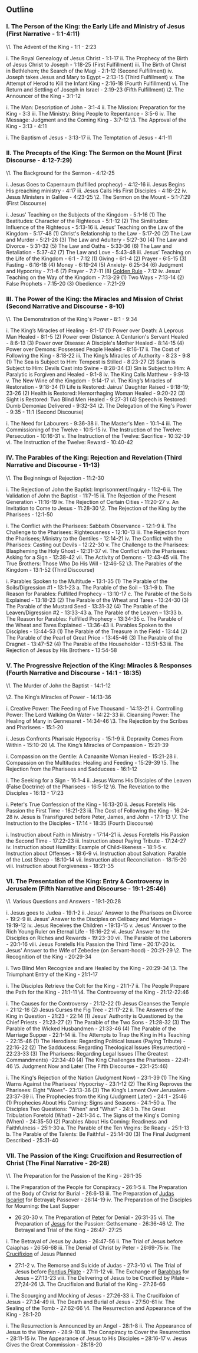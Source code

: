 ## Outline

### I. The Person of the King: the Early Life and Ministry of Jesus (First Narrative - 1:1-4:11)

\1. The Advent of the King - 1:1 - 2:23

i. The Royal Genealogy of Jesus Christ - 1:1-17
ii. The Prophecy of the Birth of Jesus Christ to Joseph - 1:18-25
(First Fulfillment)
iii. The Birth of Christ in Bethlehem; the Search of the Magi -
2:1-12 (Second Fulfillment)
iv. Joseph takes Jesus and Mary to Egypt – 2:13-15 (Third
Fulfillment)
v. The Attempt of Herod to Kill the Infant King - 2:16-18 (Fourth
Fulfillment)
vi. The Return and Settling of Joseph in Israel - 2:19-23 (Fifth
Fulfillment)
\2. The Announcer of the King - 3:1-12

i. The Man: Description of John - 3:1-4
ii. The Mission: Preparation for the King - 3:3
iii. The Ministry: Bring People to Repentance - 3:5-6
iv. The Message: Judgment and the Coming King - 3:7-12
\3. The Approval of the King - 3:13 - 4:11

i. The Baptism of Jesus - 3:13-17
ii. The Temptation of Jesus - 4:1-11
### II. The Precepts of the King: The Sermon on the Mount (First Discourse - 4:12-7:29)

\1. The Background for the Sermon - 4:12-25

i. Jesus Goes to Capernaum (fulfilled prophecy) - 4:12-16
ii. Jesus Begins His preaching ministry - 4:17
iii. Jesus Calls His First Disciples - 4:18-22
iv. Jesus Ministers in Galilee - 4:23-25
\2. The Sermon on the Mount - 5:1-7:29 (First Discourse)

i. Jesus’ Teaching on the Subjects of the Kingdom - 5:1-16
(1) The Beatitudes: Character of the Righteous - 5:1-12
(2) The Similitudes: Influence of the Righteous - 5:13-16
ii. Jesus’ Teaching on the Law of the Kingdom - 5:17-48
(1) Christ's Relationship to the Law - 5:17-20
(2) The Law and Murder - 5:21-26
(3) The Law and Adultery - 5:27-30
(4) The Law and Divorce - 5:31-32
(5) The Law and Oaths - 5:33-36
(6) The Law and Retaliation - 5:37-42
(7) The Law and Love - 5:43-48
iii. Jesus’ Teaching on the Life of the Kingdom - 6:1 - 7:12
(1) Giving - 6:1-4
(2) Prayer - 6:5-15
(3) Fasting - 6:16-18
(4) Money - 6:19-24
(5) Anxiety- 6:25-34
(6) Judgment and Hypocrisy - 7:1-6
(7) Prayer - 7:7-11
(8) [Golden Rule](/Golden_Rule "Golden Rule") - 7:12
iv. Jesus’ Teaching on the Way of the Kingdom - 7:13-29
(1) Two Ways - 7:13-14
(2) False Prophets - 7:15-20
(3) Obedience - 7:21-29
### III. The Power of the King: the Miracles and Mission of Christ (Second Narrative and Discourse - 8-10)

\1. The Demonstration of the King's Power - 8:1 - 9:34

i. The King’s Miracles of Healing - 8:1-17
(1) Power over Death: A Leprous Man Healed - 8:1-5
(2) Power over Distance: A Centurion's Servant Healed - 8:6-13
(3) Power over Disease: A Disciple's Mother Healed - 8:14-15
(4) Power over Demons: Possessed People Healed - 8:16-17
ii. The Cost of Following the King - 8:18-22
iii. The King’s Miracles of Authority - 8:23 - 9:8
(1) The Sea is Subject to Him: Tempest is Stilled - 8:23-27
(2) Satan is Subject to Him: Devils Cast into Swine - 8:28-34
(3) Sin is Subject to Him: A Paralytic is Forgiven and Healed -
9:1-8
iv. The King Calls Matthew - 9:9-13
v. The New Wine of the Kingdom - 9:14-17
vi. The King’s Miracles of Restoration - 9:18-34
(1) Life is Restored: Jairus' Daughter Raised - 9:18-19; 23-26
(2) Health is Restored: Hemorrhaging Woman Healed - 9:20-22
(3) Sight is Restored: Two Blind Men Healed - 9:27-31
(4) Speech is Restored: Dumb Demoniac Delivered - 9:32-34
\2. The Delegation of the King's Power - 9:35 - 11:1 (Second
 Discourse)

i. The Need for Labourers - 9:36-38
ii. The Master's Men - 10:1-4
iii. The Commissioning of the Twelve - 10:5-15
iv. The Instruction of the Twelve: Persecution - 10:16-31
v. The Instruction of the Twelve: Sacrifice - 10:32-39
vi. The Instruction of the Twelve: Reward - 10:40-42
### IV. The Parables of the King: Rejection and Revelation (Third Narrative and Discourse - 11-13)

\1. The Beginnings of Rejection - 11:2-30

i. The Rejection of John the Baptist: Imprisonment/Inquiry - 11:2-6
ii. The Validation of John the Baptist - 11:7-15
iii. The Rejection of the Present Generation - 11:16-19
iv. The Rejection of Certain Cities - 11:20-27
v. An Invitation to Come to Jesus - 11:28-30
\2. The Rejection of the King by the Pharisees - 12:1-50

i. The Conflict with the Pharisees: Sabbath Observance - 12:1-9
ii. The Challenge to the Pharisees: Righteousness - 12:10-13
iii. The Rejection from the Pharisees; Ministry to the Gentiles -
12:14-21
iv. The Conflict with the Pharisees: Casting out Devils - 12:22-30
v. The Challenge to the Pharisees: Blaspheming the Holy Ghost -
12:31-37
vi. The Conflict with the Pharisees: Asking for a Sign - 12:38-42
vii. The Activity of Demons - 12:43-45
viii. The True Brothers: Those Who Do His Will - 12:46-52
\3. The Parables of the Kingdom - 13:1-52 (Third Discourse)

i. Parables Spoken to the Multitude - 13:1-35
(1) The Parable of the Soils/Digression \#1 - 13:1-23
a. The Parable of the Soil – 13:1-9
b. The Reason for Parables: Fulfilled Prophecy - 13:10-17
c. The Parable of the Soils Explained - 13:18-23
(2) The Parable of the Wheat and Tares - 13:24-30
(3) The Parable of the Mustard Seed - 13:31-32
(4) The Parable of the Leaven/Digression \#2 - 13:33-43
a. The Parable of the Leaven – 13:33
b. The Reason for Parables: Fulfilled Prophecy - 13:34-35
c. The Parable of the Wheat and Tares Explained - 13:36-43
ii. Parables Spoken to the Disciples - 13:44-53
(1) The Parable of the Treasure in the Field - 13:44
(2) The Parable of the Pearl of Great Price - 13:45-46
(3) The Parable of the Dragnet - 13:47-52
(4) The Parable of the Householder - 13:51-53
iii. The Rejection of Jesus by His Brothers - 13:54-58
### V. The Progressive Rejection of the King: Miracles & Responses (Fourth Narrative and Discourse - 14:1 - 18:35)

\1. The Murder of John the Baptist - 14:1-12

\2. The King’s Miracles of Power - 14:13-36

i. Creative Power: The Feeding of Five Thousand - 14:13-21
ii. Controlling Power: The Lord Walking On Water - 14:22-33
iii. Cleansing Power: The Healing of Many in Gennesaret - 14:34-46
\3. The Rejection by the Scribes and Pharisees - 15:1-20

i. Jesus Confronts Pharisaic Hypocrisy - 15:1-9
ii. Depravity Comes From Within - 15:10-20
\4. The King’s Miracles of Compassion - 15:21-39

i. Compassion on the Gentile: A Canaanite Woman Healed - 15:21-28
ii. Compassion on the Multitudes: Healing and Feeding - 15:29-39
\5. The Rejection from the Pharisees and Sadducees - 16:1-12

i. The Seeking for a Sign - 16:1-4
ii. Jesus Warns His Disciples of the Leaven (False Doctrine) of the
Pharisees - 16:5-12
\6. The Revelation to the Disciples - 16:13 - 17:23

i. Peter's True Confession of the King - 16:13-20
ii. Jesus Foretells His Passion the First Time - 16:21-23
iii. The Cost of Following the King - 16:24-28
iv. Jesus is Transfigured before Peter, James, and John - 17:1-13
\7. The Instruction to the Disciples - 17:14 - 18:35 (Fourth
 Discourse)

i. Instruction about Faith in Ministry - 17:14-21
ii. Jesus Foretells His Passion the Second Time - 17:22-23
iii. Instruction about Paying Tribute - 17:24-27
iv. Instruction about Humility: Example of Child-likeness - 18:1-5
v. Instruction about Offenses - 18:6-9
vi. Instruction about Salvation: Parable of the Lost Sheep -
18:10-14
vii. Instruction about Reconciliation - 18:15-20
viii. Instruction about Forgiveness - 18:21-35
### VI. The Presentation of the King: Entry & Controversy in Jerusalem (Fifth Narrative and Discourse - 19:1-25:46)

\1. Various Questions and Answers - 19:1-20:28

i. Jesus goes to Judea - 19:1-2
ii. Jesus' Answer to the Pharisees on Divorce - 19:2-9
iii. Jesus' Answer to the Disciples on Celibacy and Marriage -
19:19-12
iv. Jesus Receives the Children - 19:13-15
v. Jesus' Answer to the Rich Young Ruler on Eternal Life - 19:16-22
vi. Jesus' Answer to the Disciples on Riches and Rewards - 19:23-30
vii. The Parable of the Laborers - 20:1-16
viii. Jesus Foretells His Passion the Third Time - 20:17-20
ix. Jesus' Answer to the Wife of Zebedee (on Servant-hood) -
20:21-29
\2. The Recognition of the King - 20:29-34

i. Two Blind Men Recognize and are Healed by the King - 20:29-34
\3. The Triumphant Entry of the King - 21:1-17

i. The Disciples Retrieve the Colt for the King - 21:1-7
ii. The People Prepare the Path for the King - 21:1-11
\4. The Controversy of the King - 21:12-22:46

i. The Causes for the Controversy - 21:12-22
(1) Jesus Cleanses the Temple - 21:12-16
(2) Jesus Curses the Fig Tree - 21:17-22
ii. The Answers of the King in Question - 21:23 - 22:14
(1) Jesus’ Authority is Questioned by the Chief Priests - 21:23-27
(2) The Parable of the Two Sons - 21:28-32
(3) The Parable of the Wicked Husbandmen - 21:33-46
(4) The Parable of the Marriage Supper - 22:1-14
iii. The Attempts to Trap the King in His Teaching - 22:15-46
(1) The Herodians: Regarding Political Issues (Paying Tribute) -
22:16-22
(2) The Sadducess: Regarding Theological Issues (Resurrection) -
22:23-33
(3) The Pharisees: Regarding Legal Issues (The Greatest
Commandments) -22:34-40
(4) The King Challenges the Pharisees - 22:41-46
\5. Judgment Now and Later (The Fifth Discourse - 23:1-25:46)

i. The King's Rejection of the Nation (Judgment Now) - 23:1-39
(1) The King Warns Against the Pharisees' Hypocrisy - 23:1-12
(2) The King Reproves the Pharisees: Eight "Woes"- 23:13-36
(3) The King’s Lament Over Jerusalem - 23:37-39
ii. The Prophecies from the King (Judgment Later) - 24:1 - 25:46
(1) Prophecies About His Coming: Signs and Seasons - 24:1-50
a. The Disciples Two Questions: "When" and "What" - 24:3
b. The Great Tribulation Foretold (What) - 24:1-34
c. The Signs of the King's Coming (When) - 24:35-50
(2) Parables About His Coming: Readiness and Faithfulness - 25:1-30
a. The Parable of the Ten Virgins: Be Ready - 25:1-13
b. The Parable of the Talents: Be Faithful - 25:14-30
(3) The Final Judgment Described - 25:31-40
### VII. The Passion of the King: Crucifixion and Resurrection of Christ (The Final Narrative - 26-28)

\1. The Preparation for the Passion of the King - 26:1-35

i. The Preparation of the People for Conspiracy - 26:1-5
ii. The Preparation of the Body of Christ for Burial - 26:6-13
iii. The Preparation of
[Judas Iscariot](/Judas_Iscariot "Judas Iscariot") for Betrayal;
Passover - 26:14-19
iv. The Preparation of the Disciples for Mourning: the Last Supper
- 26:20-30
v. The Preparation of [Peter](/Peter "Peter") for Denial - 26:31-35
vi. The Preparation of [Jesus](/Jesus "Jesus") for the Passion:
Gethsemane - 26:36-46
\2. The Betrayal and Trial of the King - 26:47- 27:25

i. The Betrayal of Jesus by Judas - 26:47-56
ii. The Trial of Jesus before Caiaphas - 26:56-68
iii. The Denial of Christ by Peter - 26:69-75
iv. The [Crucifixion](/Crucifixion "Crucifixion") of Jesus Planned
- 27:1-2
v. The Remorse and Suicide of Judas - 27:3-10
vi. The Trial of Jesus before
[Pontius Pilate](/Pontius_Pilate "Pontius Pilate") - 27:11-12
vii. The Exchange of
[Barabbas](/index.php?title=Barabbas&action=edit&redlink=1 "Barabbas (page does not exist)")
for Jesus – 27:13-23
viii. The Delivering of Jesus to be Crucified by Pilate – 27;24-26
\3. The Crucifixion and Burial of the King - 27:26-66

i. The Scourging and Mocking of Jesus - 27:26-33
ii. The Crucifixion of Jesus - 27:34-49
iii. The Death and Burial of Jesus - 27:50-61
iv. The Sealing of the Tomb - 27:62-66
\4. The Resurrection and Appearance of the King - 28:1-20

i. The Resurrection is Announced by an Angel - 28:1-8
ii. The Appearance of Jesus to the Women - 28:9-10
iii. The Conspiracy to Cover the Resurrection - 28:11-15
iv. The Appearance of Jesus to His Disciples – 28:16-17
v. Jesus Gives the Great Commission - 28:18-20


